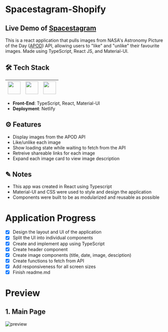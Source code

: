 # Spacestagram-Shopify

## Live Demo of [Spacestagram](https://shopify-spacestagram.netlify.app/)

This is a react application that pulls images from NASA's Astronomy Picture of the Day ([APOD](https://api.nasa.gov/#apod)) API, allowing users to "like" and "unlike" their favourite images. Made using TypeScript, React JS, and Material-UI. <br />

## 🛠 Tech Stack

| <img src="https://cdn.jsdelivr.net/npm/simple-icons@v4/icons/typescript.svg" width="40"> | <img src="https://cdn.jsdelivr.net/npm/simple-icons@v4/icons/react.svg" width="40"> | <img src="https://cdn.jsdelivr.net/npm/simple-icons@v4/icons/material-ui.svg" width="40"> |
| :--------------------------------------------------------------------------------------: | :---------------------------------------------------------------------------------: | :---------------------------------------------------------------------------------------: |

- **Front-End**: TypeScript, React, Material-UI </br>
- **Deployment**: Netlify

## ⚙️ Features

- Display images from the APOD API
- Like/unlike each image
- Show loading state while waiting to fetch from the API
- Retreive shareable links for each image
- Expand each image card to view image description

## ✎ Notes

- This app was created in React using Typescript
- Material-UI and CSS were used to style and design the application
- Components were built to be as modularized and reusable as possible

# Application Progress

- [x] Design the layout and UI of the application
- [x] Split the UI into individual components
- [x] Create and implement app using TypeScript
- [x] Create header component
- [x] Create image components (title, date, image, desciption)
- [x] Create functions to fetch from API
- [x] Add responsiveness for all screen sizes
- [x] Finish readme.md

# Preview

## 1. Main Page

![preview](https://i.imgur.com/rqQfyKL.png)
